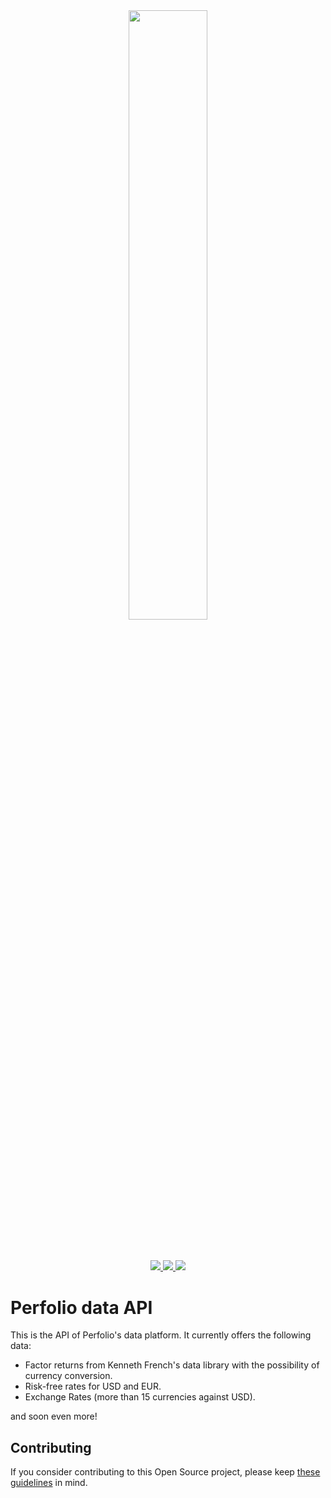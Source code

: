 <div style="margin-bottom: 20px;" align="center">
    <a target="_blank" rel="noopener noreferrer" href="https://perfol.io">
        <img
            width="50%"
            src="https://raw.githubusercontent.com/perfolio/data-api/master/public/perfolio_logo.png">
        </img>
    </a>
    <div style="margin-top: 10%">
        <a href="https://github.com/perfolio/data-api/blob/master/LICENSE">
            <img
                src="https://img.shields.io/badge/license-MIT-blue.svg?style=flat-square">
            </img>
        </a>
        <a href="https://github.com/perfolio/data-api/actions">
            <img src="https://github.com/perfolio/data-api/workflows/CI/badge.svg?branch=master" />
        </a>
        <a target="_blank" rel="noopener noreferrer" href="https://codecov.io/gh/perfolio/data-api">
            <img src="https://codecov.io/gh/perfolio/data-api/branch/master/graph/badge.svg" />
        </a>
    </div>
</div>

# Perfolio data API
This is the API of Perfolio's data platform. It currently offers the following data:

- Factor returns from Kenneth French's data library with the possibility of currency conversion.
- Risk-free rates for USD and EUR.
- Exchange Rates (more than 15 currencies against USD).

and soon even more!

## Contributing
If you consider contributing to this Open Source project, please keep [these guidelines](https://github.com/perfolio/data-api/blob/master/.github/CONTRIBUTING.md) in mind.
